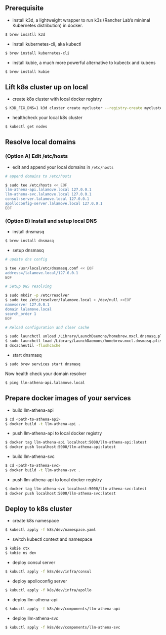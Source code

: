 
## Prerequisite
- install k3d, a lightweight wrapper to run k3s (Rancher Lab’s minimal Kubernetes distribution) in docker.
```sh
$ brew insatll k3d
```

- install kubernetes-cli, aka kubectl
```sh
$ brew install kubernetes-cli
```

- install kubie, a much more powerful alternative to kubectx and kubens
```sh
$ brew install kubie
```

## Lift k8s cluster up on local
- create k8s cluster with local docker registry
```sh
$ K3D_FIX_DNS=1 k3d cluster create mycluster --registry-create mycluster-registry.localhost:5000 -p "80:80@loadbalancer" --agents 2
```

- healthcheck your local k8s cluster
```sh
$ kubectl get nodes
```

<!-- - create local docker registry
```sh
k3d registry create registry.localhost --port 5000
``` -->

## Resolve local domains

### (Option A) Edit /etc/hosts
- edit and append your local domains in `/etc/hosts`
```sh
# append domains to /etc/hosts

$ sudo tee /etc/hosts << EOF
llm-athena-api.lalamove.local 127.0.0.1
llm-athena-svc.lalamove.local 127.0.0.1
consul-server.lalamove.local 127.0.0.1
apolloconfig-server.lalamove.local 127.0.0.1
EOF
```

### (Option B) Install and setup local DNS
- install dnsmasq
```sh
$ brew install dnsmasq
```

- setup dnsmasq
```sh
# update dns config

$ tee /usr/local/etc/dnsmasq.conf << EOF
address=/lalamove.local/127.0.0.1
EOF
```

```sh
# Setup DNS resolving

$ sudo mkdir -p /etc/resolver
$ sudo tee /etc/resolver/lalamove.local > /dev/null <<EOF
nameserver 127.0.0.1
domain lalamove.local
search_order 1
EOF
```

```sh
# Reload configuration and clear cache

$ sudo launchctl unload /Library/LaunchDaemons/homebrew.mxcl.dnsmasq.plist
$ sudo launchctl load /Library/LaunchDaemons/homebrew.mxcl.dnsmasq.plist
$ dscacheutil -flushcache
```

- start dnsmasq
```sh
$ sudo brew services start dnsmasq
```

Now health check your domain resolver
```sh
$ ping llm-athena-api.lalamove.local
```

## Prepare docker images of your services
- build llm-athena-api
```sh
$ cd <path-to-athena-api> 
$ docker build -t llm-athena-api . 
```

- push llm-athena-api to local docker registry
```sh
$ docker tag llm-athena-api localhost:5000/llm-athena-api:latest
$ docker push localhost:5000/llm-athena-api:latest
```

- build llm-athena-svc
```sh
$ cd <path-to-athena-svc> 
$ docker build -t llm-athena-svc . 
```

- push llm-athena-api to local docker registry
```sh
$ docker tag llm-athena-svc localhost:5000/llm-athena-svc:latest
$ docker push localhost:5000/llm-athena-svc:latest
```

## Deploy to k8s cluster
- create k8s namespace
```sh
$ kubectl apply -f k8s/dev/namespace.yaml
```

- switch kubectl context and namespace
```sh
$ kubie ctx
$ kubie ns dev
```

- deploy consul server
```sh
$ kubuctl apply -f k8s/dev/infra/consul
```

- deploy apolloconfig server
```sh
$ kubuctl apply -f k8s/dev/infra/apollo
```

- deploy llm-athena-api
```sh
$ kubuctl apply -f k8s/dev/components/llm-athena-api
```

- deploy llm-athena-svc
```sh
$ kubuctl apply -f k8s/dev/components/llm-athena-svc
```
